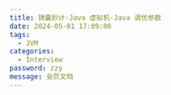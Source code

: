 ```yaml
---
title: 锦囊妙计-Java 虚拟机-Java 调优参数
date: 2024-05-01 17:09:00
tags: 
  - JVM 
categories: 
  - Interview
password: zzy   
message: 会员文档
---
```

